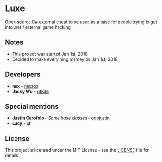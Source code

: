 # Luxe

Open source C# external cheat to be used as a base for people trying to get into .net / external game hacking

## Notes

* This project was started Jan 1st, 2018
* Decided to make everything memey on Jan 1st, 2018

## Developers

* **nex** - [nexzoz](https://github.com/nexzoz)
* **Jacky Wu** - [qtKite](https://github.com/qtKite)

## Special mentions

* **Justin Garofolo** - *Some base classes* - [ooojustin](https://github.com/ooojustin)
* **Lucy** - *qt*

## License

This project is licensed under the MIT License - see the [LICENSE](LICENSE.md) file for details
